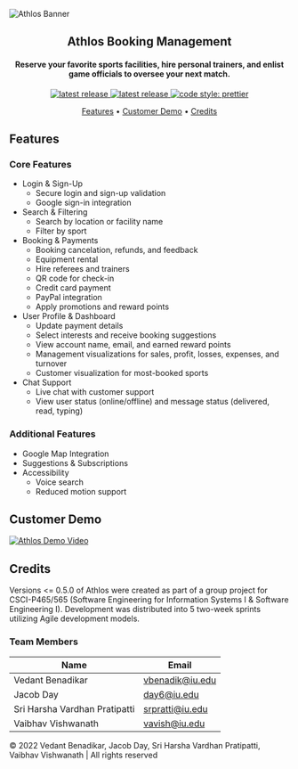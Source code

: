 ![Athlos Banner](https://imgur.com/L6LjUZB.jpg)

<h2 align="center">Athlos Booking Management</h2>

<div align="center">
  
<h4>Reserve your favorite sports facilities, hire personal trainers, and enlist game officials to oversee your next match.</h4>
  
  <p>
  <a href="https://github.com/jacobday/athlos/actions/workflows/node.js.yml">
    <img alt="latest release" src="https://github.com/jacobday/athlos/actions/workflows/node.js.yml/badge.svg?branch=main">
  </a>

  <a href="https://github.com/jacobday/athlos/releases/latest">
    <img alt="latest release" src="https://badgen.net/github/release/jacobday/athlos">
  </a>

  <a href="https://github.com/prettier/prettier">
    <img alt="code style: prettier" src="https://img.shields.io/badge/code_style-prettier-ff69b4.svg?style=flat-square">
  </a>
  </p>
  
  
  <div>
    <a href="#features">Features</a> •
    <a href="#customer-demo">Customer Demo</a> •
    <a href="#credits">Credits</a>
  </div>
  
</div>

## Features

### Core Features
- Login & Sign-Up
  - Secure login and sign-up validation
  - Google sign-in integration
- Search & Filtering
  - Search by location or facility name
  - Filter by sport 
- Booking & Payments
  - Booking cancelation, refunds, and feedback
  - Equipment rental
  - Hire referees and trainers
  - QR code for check-in
  - Credit card payment
  - PayPal integration
  - Apply promotions and reward points
- User Profile & Dashboard
  - Update payment details
  - Select interests and receive booking suggestions
  - View account name, email, and earned reward points
  - Management visualizations for sales, profit, losses, expenses, and turnover
  - Customer visualization for most-booked sports
- Chat Support
  - Live chat with customer support
  - View user status (online/offline) and message status (delivered, read, typing)  

### Additional Features
- Google Map Integration
- Suggestions & Subscriptions
- Accessibility
  - Voice search
  - Reduced motion support

## Customer Demo

[![Athlos Demo Video](https://i.imgur.com/KsqPxOV.png)](https://www.youtube.com/watch?v=CGNq9niOS1I "Athlos Demo Video")

## Credits

Versions <= 0.5.0 of Athlos were created as part of a group project for CSCI-P465/565 (Software Engineering for Information Systems I & Software Engineering I).  Development was distributed into 5 two-week sprints utilizing Agile development models.

### Team Members

| Name                          | Email           |
| ----------------------------- | --------------- |
| Vedant Benadikar              | vbenadik@iu.edu |
| Jacob Day                     | day6@iu.edu     |
| Sri Harsha Vardhan Pratipatti | srpratti@iu.edu |
| Vaibhav Vishwanath            | vavish@iu.edu   |

&copy; 2022 Vedant Benadikar, Jacob Day, Sri Harsha Vardhan Pratipatti, Vaibhav Vishwanath | All rights reserved
